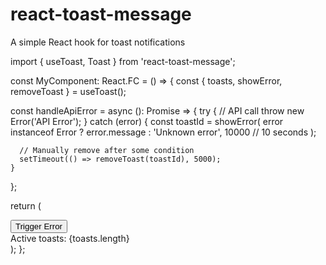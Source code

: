 # react-toast-message
A simple React hook for toast notifications

import { useToast, Toast } from 'react-toast-message';

const MyComponent: React.FC = () => {
  const { toasts, showError, removeToast } = useToast();

  const handleApiError = async (): Promise<void> => {
    try {
      //  API call
      throw new Error('API Error');
    } catch (error) {
      const toastId = showError(
        error instanceof Error ? error.message : 'Unknown error',
        10000 // 10 seconds
      );
      
      // Manually remove after some condition
      setTimeout(() => removeToast(toastId), 5000);
    }
  };

  return (
    <div>
      <button onClick={handleApiError}>Trigger Error</button>
      <div>Active toasts: {toasts.length}</div>
    </div>
  );
};